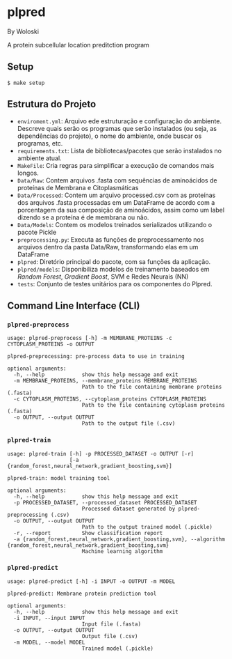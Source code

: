# plpred

By Woloski

A protein subcellular location preditction program

## Setup

```
$ make setup
```

## Estrutura do Projeto

- `enviroment.yml`: Arquivo ede estruturação e configuração do ambiente. Descreve quais serão os programas que serão instalados (ou seja, as dependências do projeto), o nome do ambiente, onde buscar os programas, etc.
- `requirements.txt`: Lista de bibliotecas/pacotes que serão instalados no ambiente atual.
- `MakeFile`: Cria regras para simplificar a execução de comandos mais longos.
- `Data/Raw`: Contem arquivos .fasta com sequências de aminoácidos de proteínas de Membrana e Citoplasmáticas
- `Data/Processed`: Contem um arquivo processed.csv com as proteínas dos arquivos .fasta processadas em um DataFrame de acordo com a porcentagem da sua composição de aminoácidos, assim como um label dizendo se a proteína é de membrana ou não.
- `Data/Models`: Contem os modelos treinados serializados utilizando o pacote Pickle
- `preprocessing.py`: Executa as funções de preprocessamento nos arquivos dentro da pasta Data/Raw, transformando elas em um DataFrame
- `plpred`: Diretório principal do pacote, com sa funções da aplicação.
- `plpred/models`: Disponibiliza modelos de treinamento baseados em *Random Forest*, *Gradient Boost*, SVM e Redes Neurais (NN)
- `tests`: Conjunto de testes unitários para os componentes do Plpred.

## Command Line Interface (CLI)

### `plpred-preprocess`
```
usage: plpred-preprocess [-h] -m MEMBRANE_PROTEINS -c CYTOPLASM_PROTEINS -o OUTPUT

plpred-preprocessing: pre-process data to use in training

optional arguments:
  -h, --help            show this help message and exit
  -m MEMBRANE_PROTEINS, --membrane_proteins MEMBRANE_PROTEINS
                        Path to the file containing membrane proteins (.fasta)
  -c CYTOPLASM_PROTEINS, --cytoplasm_proteins CYTOPLASM_PROTEINS
                        Path to the file containing cytoplasm proteins (.fasta)
  -o OUTPUT, --output OUTPUT
                        Path to the output file (.csv)
```
### `plpred-train`
```
usage: plpred-train [-h] -p PROCESSED_DATASET -o OUTPUT [-r]
                    [-a {random_forest,neural_network,gradient_boosting,svm}]

plpred-train: model training tool

optional arguments:
  -h, --help            show this help message and exit
  -p PROCESSED_DATASET, --processed_dataset PROCESSED_DATASET
                        Processed dataset generated by plpred-preprocessing (.csv)
  -o OUTPUT, --output OUTPUT
                        Path to the output trained model (.pickle)
  -r, --report          Show classification report
  -a {random_forest,neural_network,gradient_boosting,svm}, --algorithm {random_forest,neural_network,gradient_boosting,svm}
                        Machine learning algorithm
```
### `plpred-predict`
```
usage: plpred-predict [-h] -i INPUT -o OUTPUT -m MODEL

plpred-predict: Membrane protein prediction tool

optional arguments:
  -h, --help            show this help message and exit
  -i INPUT, --input INPUT
                        Input file (.fasta)
  -o OUTPUT, --output OUTPUT
                        Output file (.csv)
  -m MODEL, --model MODEL
                        Trained model (.pickle)
```